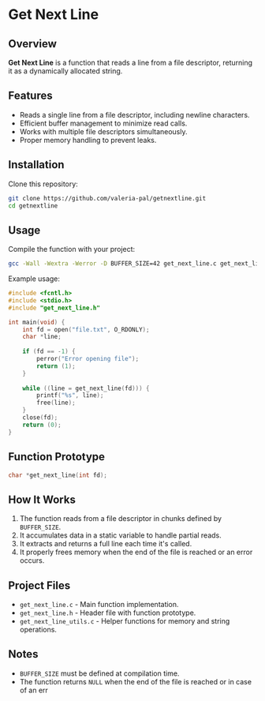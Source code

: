 # Get Next Line

## Overview

**Get Next Line** is a function that reads a line from a file descriptor, returning it as a dynamically allocated string. 
## Features
- Reads a single line from a file descriptor, including newline characters.
- Efficient buffer management to minimize read calls.
- Works with multiple file descriptors simultaneously.
- Proper memory handling to prevent leaks.

## Installation
Clone this repository:
```sh
git clone https://github.com/valeria-pal/getnextline.git
cd getnextline
```

## Usage
Compile the function with your project:
```sh
gcc -Wall -Wextra -Werror -D BUFFER_SIZE=42 get_next_line.c get_next_line_utils.c -o test
```

Example usage:
```c
#include <fcntl.h>
#include <stdio.h>
#include "get_next_line.h"

int main(void) {
    int fd = open("file.txt", O_RDONLY);
    char *line;
    
    if (fd == -1) {
        perror("Error opening file");
        return (1);
    }
    
    while ((line = get_next_line(fd))) {
        printf("%s", line);
        free(line);
    }
    close(fd);
    return (0);
}
```

## Function Prototype
```c
char *get_next_line(int fd);
```

## How It Works
1. The function reads from a file descriptor in chunks defined by `BUFFER_SIZE`.
2. It accumulates data in a static variable to handle partial reads.
3. It extracts and returns a full line each time it's called.
4. It properly frees memory when the end of the file is reached or an error occurs.

## Project Files
- `get_next_line.c` - Main function implementation.
- `get_next_line.h` - Header file with function prototype.
- `get_next_line_utils.c` - Helper functions for memory and string operations.

## Notes
- `BUFFER_SIZE` must be defined at compilation time.
- The function returns `NULL` when the end of the file is reached or in case of an err
